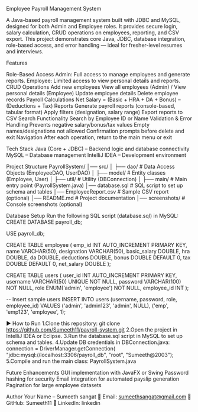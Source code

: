 Employee Payroll Management System

A Java-based payroll management system built with JDBC and MySQL, designed for both Admin and Employee roles.
It provides secure login, salary calculation, CRUD operations on employees, reporting, and CSV export.
This project demonstrates core Java, JDBC, database integration, role-based access, and error handling — ideal for fresher-level resumes and interviews.

Features

Role-Based Access
Admin: Full access to manage employees and generate reports.
Employee: Limited access to view personal details and reports.
CRUD Operations
Add new employees
View all employees (Admin) / View personal details (Employee)
Update employee details
Delete employee records
Payroll Calculations
Net Salary = (Basic + HRA + DA + Bonus) – (Deductions + Tax)
Reports
Generate payroll reports (console-based, tabular format)
Apply filters (designation, salary range)
Export reports to CSV
Search Functionality
Search by Employee ID or Name
Validation & Error Handling
Prevents negative salary/bonus/tax values
Empty names/designations not allowed
Confirmation prompts before delete and exit
Navigation
After each operation, return to the main menu or exit


Tech Stack
Java (Core + JDBC) – Backend logic and database connectivity
MySQL – Database management
IntelliJ IDEA  – Development environment


Project Structure
PayrollSystem/
│── src/
│   ├── dao/          # Data Access Objects (EmployeeDAO, UserDAO)
│   ├── model/        # Entity classes (Employee, User)
│   ├── util/         # Utility (DBConnection)
│   ├── main/         # Main entry point (PayrollSystem.java)
│── database.sql      # SQL script to set up schema and tables
│── EmployeeReport.csv # Sample CSV report (optional)
│── README.md         # Project documentation
│── screenshots/      # Console screenshots (optional)


Database Setup
Run the following SQL script (database.sql) in MySQL:
CREATE DATABASE payroll_db;

USE payroll_db;

CREATE TABLE employee (
    emp_id INT AUTO_INCREMENT PRIMARY KEY,
    name VARCHAR(50),
    designation VARCHAR(50),
    basic_salary DOUBLE,
    hra DOUBLE,
    da DOUBLE,
    deductions DOUBLE,
    bonus DOUBLE DEFAULT 0,
    tax DOUBLE DEFAULT 0,
    net_salary DOUBLE
);

CREATE TABLE users (
    user_id INT AUTO_INCREMENT PRIMARY KEY,
    username VARCHAR(50) UNIQUE NOT NULL,
    password VARCHAR(100) NOT NULL,
    role ENUM('admin', 'employee') NOT NULL,
    employee_id INT
);

-- Insert sample users
INSERT INTO users (username, password, role, employee_id)
VALUES 
('admin', 'admin123', 'admin', NULL),
('emp', 'emp123', 'employee', 1);



▶ How to Run
1.Clone this repository:
git clone https://github.com/Sumeeth11/payroll-system.git
2.Open the project in IntelliJ IDEA or Eclipse.
3.Run the database.sql script in MySQL to set up schema and tables.
4.Update DB credentials in DBConnection.java:
connection = DriverManager.getConnection(
    "jdbc:mysql://localhost:3306/payroll_db", "root", "Sumeeth@2003");
5.Compile and run the main class:
PayrollSystem.java



Future Enhancements
GUI implementation with JavaFX or Swing
Password hashing for security
Email integration for automated payslip generation
Pagination for large employee datasets


Author
Your Name – Sumeeth sangat
📧 Email: sumeethsangat@gmail.com
🔗 GitHub: Sumeeth11
🔗 LinkedIn: linkedin
